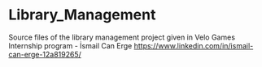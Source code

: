 # Library_Management
Source files of the library management project given in Velo Games Internship program - İsmail Can Erge https://www.linkedin.com/in/ismail-can-erge-12a819265/
